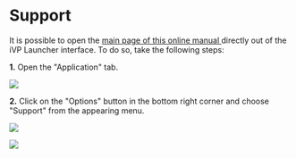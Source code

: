 # Support

It is possible to open the [main page of this online manual ](../)directly out of the iVP Launcher interface. To do so, take the following steps:

**1.** Open the "Application" tab.

![](../.gitbook/assets/iVP_launcher_application_tab.png)  

**2.** Click on the "Options" button in the bottom right corner and choose "Support" from the appearing menu.

![](../.gitbook/assets/iVP_launcher_application_options.png) 

![](../.gitbook/assets/iVP_launcher_application_options_menu_support.png)

